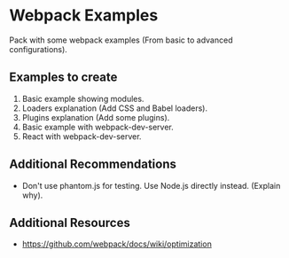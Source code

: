 # Webpack Examples

Pack with some webpack examples (From basic to advanced configurations).

## Examples to create

1. Basic example showing modules.
2. Loaders explanation (Add CSS and Babel loaders).
3. Plugins explanation (Add some plugins).
4. Basic example with webpack-dev-server.
5. React with webpack-dev-server.

## Additional Recommendations

- Don't use phantom.js for testing. Use Node.js directly instead. (Explain why).

## Additional Resources

- https://github.com/webpack/docs/wiki/optimization
